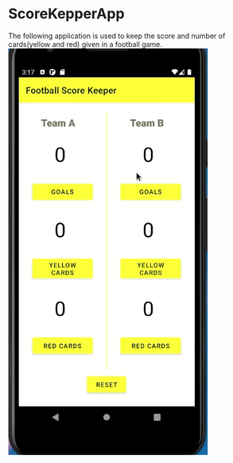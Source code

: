 # ScoreKepperApp
The following application is used to keep the score and number of cards(yellow and red) given in a football game.
![](FootballScoreKeeper.gif)
